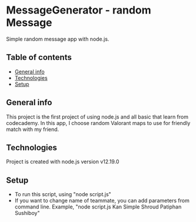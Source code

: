 # MessageGenerator - random Message

Simple random message app with node.js.

## Table of contents

* [General info](#general-info)
* [Technologies](#technologies)
* [Setup](#setup)

## General info

This project is the first project of using node.js and all basic that learn from codecademy.
In this app, I choose random Valorant maps to use for friendly match with my friend.

## Technologies

Project is created with node.js version v12.19.0

## Setup

* To run this script, using "node script.js"
* If you want to change name of teammate, you can add parameters from command line. Example, "node script.js Kan Simple Shroud Patiphan Sushiboy"